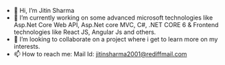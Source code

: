 - 👋 Hi, I’m Jitin Sharma
- 🌱 I’m currently working on some advanced microsoft technologies like Asp.Net Core Web API, Asp.Net core MVC, C#, .NET CORE 6
 & Frontend technologies like React JS, Angular Js and others.
- 💞️ I’m looking to collaborate on a project where i get to learn more on my interests.
- 📫 How to reach me: Mail Id: jitinsharma2001@rediffmail.com

<!---
Jitin20/Jitin20 is a ✨ special ✨ repository because its `README.md` (this file) appears on your GitHub profile.
You can click the Preview link to take a look at your changes.
--->
